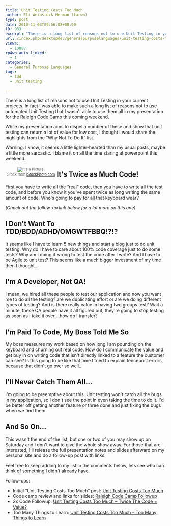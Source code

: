 ```yaml
---
title: Unit Testing Costs Too Much
author: Eli Weinstock-Herman (tarwn)
type: post
date: 2010-11-03T09:56:08+00:00
ID: 933
excerpt: "There is a long list of reasons not to use Unit Testing in your current projects. In fact I was able to make such a long list of reasons not to use automated Unit Testing that I wasn't able to use them all in my presentation for the Raleigh Code Camp this coming weekend."
url: /index.php/desktopdev/generalpurposelanguages/unit-testing-costs-too-much/
views:
  - 10888
rp4wp_auto_linked:
  - 1
categories:
  - General Purpose Languages
tags:
  - tdd
  - unit testing

---
```

There is a long list of reasons not to use Unit Testing in your current projects. In fact I was able to make such a long list of reasons not to use automated Unit Testing that I wasn't able to use them all in my presentation for the [Raleigh Code Camp][1] this coming weekend. 

While my presentation aims to dispel a number of these and show that unit testing can return a lot of value for low cost, I thought I would share the highlights from the “Why Not To Do It” list. 

Warning: I know, it seems a little lighter-hearted than my usual posts, maybe a little more sarcastic. I blame it on all the time staring at powerpoint this weekend.

<div style="color: #666666; text-align: center; float: left; margin: .5em; font-size: .8em;">
  <img src="http://tiernok.com/LTDBlog/iStock_000005447184Smaller.jpg" alt="It's a Picture!" /><br /> Stock from <a href="http://www.istockphoto.com/" title="Visit iStockPhoto.com">iStockPhoto.com</a>
</div>

## It's Twice as Much Code!

First you have to write all the “real” code, then you have to write all the test code, and before you know it you've spent twice as long writing the same amount of code. Who's going to pay for all that keyboard wear? 

_(Check out the follow-up link below for a lot more on this one)_

## I Don't Want To TDD/BDD/ADHD/OMGWTFBBQ!?!?

It seems like I have to learn 5 new things and start a blog just to do unit testing. Why do I have to care about 100% code coverage just to do some tests? Why am I doing it wrong to test the code after I write? And I have to be Agile to unit test? This seems like a much bigger investment of my time then I thought…

## I'm A Developer, Not QA!

I mean, we hired all these people to test our application and now you want me to do all the testing? are we duplicating effort or are we doing different types of testing? And is there really value in having two groups test? Wait a minute, these QA people have it all figured out, they're going to stop testing as soon as I take it over….how do I transfer?

## I'm Paid To Code, My Boss Told Me So

My boss measures my work based on how long I am pounding on the keyboard and churning out real code. How do I communicate the value and get buy in on writing code that isn't directly linked to a feature the customer can see? Is this going to be like that time I tried to explain fencepost errors, because that didn't go over so well…

## I'll Never Catch Them All…

I'm going to be preemptive about this. Unit testing won't catch all the bugs in my application, so I don't see the point in even taking the time to do it. I'd be better off getting another feature or three done and just fixing the bugs when we find them.

## And So On…

This wasn't the end of the list, but one or two of you may show up on Saturday and I don't want to give the whole show away. For those that are interested, I'll release the full presentation notes and slides afterward on my personal site and do a follow-up post with links.

Feel free to keep adding to my list in the comments below, lets see who can think of something I didn't already have.

Follow-ups:

  * Initial “Unit Testing Costs Too Much” post: [Unit Testing Costs Too Much][2]
  * Code camp review and links for slides: [Raleigh Code Camp Followup][3]
  * 2x Code Followup: [Unit Testing Costs Too Much &#8211; Twice The Code = Value?][4]
  * Too Many Things to Learn: [Unit Testing Costs Too Much &#8211; Too Many Things to Learn][5]

 [1]: http://codecamp.org/ "Visit the codecamp website"
 [2]: /index.php/DesktopDev/GeneralPurposeLanguages/unit-testing-costs-too-much "Check out the first post"
 [3]: /index.php/All/?p=999 "Code Camp review"
 [4]: /index.php/DesktopDev/GeneralPurposeLanguages/unit-testing-costs-too-much-twice-the-co "Read more on the 2x Code topic"
 [5]: /index.php/WebDev/ServerProgramming/unit-testing-costs-too-much-too-many-thi "Read more on the Unit Test Cost topic"